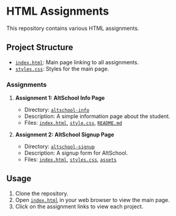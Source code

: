 # HTML Assignments

This repository contains various HTML assignments.

## Project Structure

- [`index.html`](index.html): Main page linking to all assignments.
- [`styles.css`](styles.css): Styles for the main page.

### Assignments

1. **Assignment 1: AltSchool Info Page**
   - Directory: [`altschool-info`](altschool-info)
   - Description: A simple information page about the student.
   - Files: [`index.html`](altschool-info/index.html), [`style.css`](altschool-info/style.css), [`README.md`](altschool-info/README.md)

2. **Assignment 2: AltSchool Signup Page**
   - Directory: [`altschool-signup`](altschool-signup)
   - Description: A signup form for AltSchool.
   - Files: [`index.html`](altschool-signup/index.html), [`styles.css`](altschool-signup/styles.css), [`assets`](altschool-signup/assets)

## Usage

1. Clone the repository.
2. Open [`index.html`](index.html) in your web browser to view the main page.
3. Click on the assignment links to view each project.
